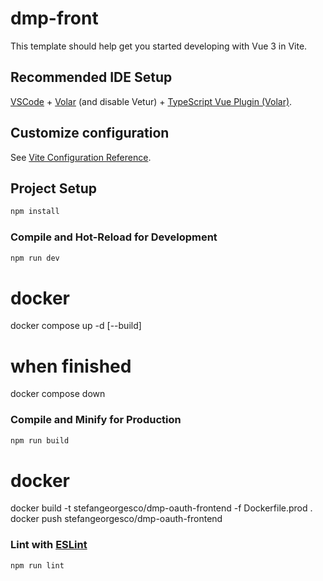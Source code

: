 # dmp-front

This template should help get you started developing with Vue 3 in Vite.

## Recommended IDE Setup

[VSCode](https://code.visualstudio.com/) + [Volar](https://marketplace.visualstudio.com/items?itemName=Vue.volar) (and disable Vetur) + [TypeScript Vue Plugin (Volar)](https://marketplace.visualstudio.com/items?itemName=Vue.vscode-typescript-vue-plugin).

## Customize configuration

See [Vite Configuration Reference](https://vitejs.dev/config/).

## Project Setup

```sh
npm install
```

### Compile and Hot-Reload for Development

```sh
npm run dev
```
# docker
docker compose up -d [--build]
# when finished
docker compose down

### Compile and Minify for Production

```sh
npm run build
```
# docker
docker build -t stefangeorgesco/dmp-oauth-frontend -f Dockerfile.prod .
docker push stefangeorgesco/dmp-oauth-frontend

### Lint with [ESLint](https://eslint.org/)

```sh
npm run lint
```
